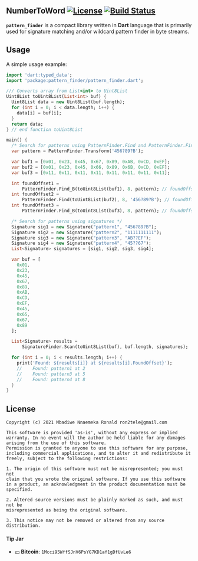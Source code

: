 ## NumberToWord [![License](https://img.shields.io/badge/license-MIT-blue.svg)](https://github.com/ron4fun/pattern_finder/blob/main/LICENSE) [![Build Status](https://travis-ci.com/ron4fun/pattern_finder.svg?branch=main)](https://travis-ci.com/ron4fun/pattern_finder)

**`pattern_finder`** is a compact library written in **Dart** language that is primarily used for signature matching and/or wildcard pattern finder in byte streams.

## Usage

A simple usage example:

```dart
import 'dart:typed_data';
import 'package:pattern_finder/pattern_finder.dart';

/// Converts array from List<int> to Uint8List
Uint8List toUint8List(List<int> buf) {
  Uint8List data = new Uint8List(buf.length);
  for (int i = 0; i < data.length; i++) {
    data[i] = buf[i];
  }
  return data;
} // end function toUint8List

main() {
  /* Search for patterns using PatternFinder.Find and PatternFinder.Find_B functions */
  var pattern = PatternFinder.Transform('456?89?B');

  var buf1 = [0x01, 0x23, 0x45, 0x67, 0x89, 0xAB, 0xCD, 0xEF];
  var buf2 = [0x01, 0x23, 0x45, 0x66, 0x89, 0x6B, 0xCD, 0xEF];
  var buf3 = [0x11, 0x11, 0x11, 0x11, 0x11, 0x11, 0x11, 0x11];

  int foundOffset1 =
      PatternFinder.Find_B(toUint8List(buf1), 8, pattern); // foundOffset1: 2
  int foundOffset2 =
      PatternFinder.Find(toUint8List(buf2), 8, '456?89?B'); // foundOffset2: 2
  int foundOffset3 =
      PatternFinder.Find_B(toUint8List(buf3), 8, pattern); // foundOffset3: -1

  /* Search for patterns using signatures */
  Signature sig1 = new Signature("pattern1", "456?89?B");
  Signature sig2 = new Signature("pattern2", "1111111111");
  Signature sig3 = new Signature("pattern3", "AB??EF");
  Signature sig4 = new Signature("pattern4", "45??67");
  List<Signature> signatures = [sig1, sig2, sig3, sig4];

  var buf = [
    0x01,
    0x23,
    0x45,
    0x67,
    0x89,
    0xAB,
    0xCD,
    0xEF,
    0x45,
    0x65,
    0x67,
    0x89
  ];

  List<Signature> results =
      SignatureFinder.Scan(toUint8List(buf), buf.length, signatures);

  for (int i = 0; i < results.length; i++) {
    print('Found: ${results[i]} at ${results[i].FoundOffset}');
    //    Found: pattern1 at 2
    //    Found: pattern3 at 5
    //    Found: pattern4 at 8
  }
}
```
License
----------
    Copyright (c) 2021 Mbadiwe Nnaemeka Ronald ron2tele@gmail.com

    This software is provided 'as-is', without any express or implied
    warranty. In no event will the author be held liable for any damages
    arising from the use of this software.
    Permission is granted to anyone to use this software for any purpose,
    including commercial applications, and to alter it and redistribute it
    freely, subject to the following restrictions:
    
    1. The origin of this software must not be misrepresented; you must not
    claim that you wrote the original software. If you use this software
    in a product, an acknowledgment in the product documentation must be
    specified.
    
    2. Altered source versions must be plainly marked as such, and must not be
    misrepresented as being the original software.
    
    3. This notice may not be removed or altered from any source distribution.
        
     
#### Tip Jar
* :dollar: **Bitcoin**: `1Mcci95WffSJnV6PsYG7KD1af1gDfUvLe6`

